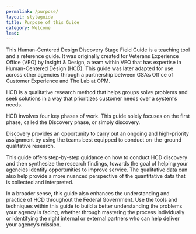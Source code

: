 ```yaml
---
permalink: /purpose/
layout: styleguide
title: Purpose of this Guide
category: Welcome
lead:
---
```


This Human-Centered Design Discovery Stage Field Guide is a teaching tool and a reference guide. It was originally created for Veterans Experience Office (VEO) by Insight & Design, a team within VEO that has expertise in Human-Centered Design (HCD). This guide was later adapted for use across other agencies through a partnership between GSA’s Office of Customer Experience and The Lab at OPM.

HCD is a qualitative research method that helps groups solve problems and seek solutions in a way that prioritizes customer needs over a system’s needs.

HCD involves four key phases of work. This guide solely focuses on the first phase, called the Discovery phase, or simply discovery.

Discovery provides an opportunity to carry out an ongoing and high-priority assignment by using the teams best equipped to conduct on-the-ground qualitative research.

This guide offers step-by-step guidance on how to conduct HCD discovery and then synthesize the research findings, towards the goal of helping your agencies identify opportunities to improve service. The qualitative data can also help provide a more nuanced perspective of the quantitative data that is collected and interpreted.

In a broader sense, this guide also enhances the understanding and practice of HCD throughout the Federal Government. Use the tools and techniques within this guide to build a better understanding the problems your agency is facing, whether through mastering the process individually or identifying the right internal or external partners who can help deliver your agency’s mission.
